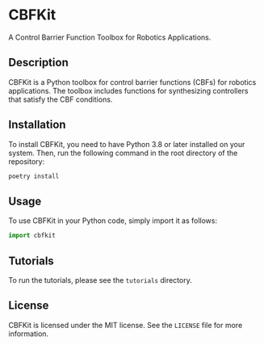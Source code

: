 # CBFKit

A Control Barrier Function Toolbox for Robotics Applications.

## Description

CBFKit is a Python toolbox for control barrier functions (CBFs) for robotics applications. The toolbox includes functions for synthesizing controllers that satisfy the CBF conditions.

## Installation

To install CBFKit, you need to have Python 3.8 or later installed on your system. Then,  run the following command in the root directory of the repository:

```bash
poetry install
```

## Usage

To use CBFKit in your Python code, simply import it as follows:

```python
import cbfkit
```

## Tutorials

To run the tutorials, please see the `tutorials` directory.

## License

CBFKit is licensed under the MIT license. See the `LICENSE` file for more information.